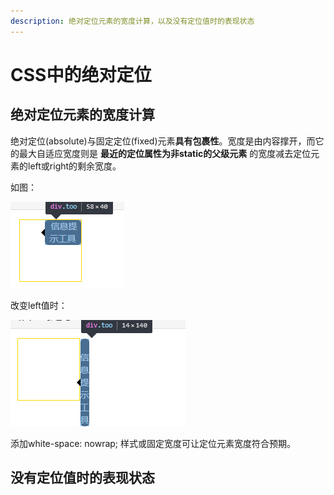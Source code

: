 ```yaml
---
description: 绝对定位元素的宽度计算，以及没有定位值时的表现状态
---
```


# CSS中的绝对定位

## 绝对定位元素的宽度计算

绝对定位\(absolute\)与固定定位\(fixed\)元素**具有包裹性**。宽度是由内容撑开，而它的最大自适应宽度则是 **最近的定位属性为非static的父级元素** 的宽度减去定位元素的left或right的剩余宽度。

如图：

![&#x5B9A;&#x4F4D;&#x5143;&#x7D20;&#x7684;left&#x503C;&#x4E3A;40&#xFF0C;&#x7236;&#x7EA7;&#x5185;&#x5BB9;&#x533A;&#x5BBD;&#x5EA6;98&#xFF0C;&#x5B9A;&#x4F4D;&#x5143;&#x7D20;&#x5269;&#x4F59;&#x6700;&#x5927;&#x5BBD;&#x5EA6;&#x6B63;&#x597D;&#x7B49;&#x4E8E;98-40=58](../.gitbook/assets/3.png)

改变left值时：

![&#x73B0;&#x5728;left&#x503C;&#x4E3A;100&#xFF0C;&#x6700;&#x5927;&#x5BBD;&#x5EA6;&#x4E3A;98-100&#x5DF2;&#x7ECF;&#x662F;&#x8D1F;&#x503C;&#xFF0C;&#x6240;&#x4EE5;&#x5BBD;&#x5EA6;&#x5219;&#x4E3A;&#x5B57;&#x4F53;&#x5927;&#x5C0F;&#x7684;&#x5BBD;&#x5EA6;14](../.gitbook/assets/4.png)

添加white-space: nowrap; 样式或固定宽度可让定位元素宽度符合预期。

## 没有定位值时的表现状态

